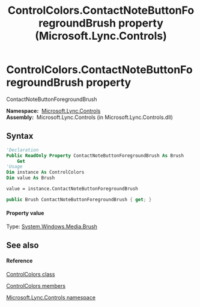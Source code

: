 ﻿---
title: ControlColors.ContactNoteButtonForegroundBrush property  (Microsoft.Lync.Controls)
TOCTitle: 'ContactNoteButtonForegroundBrush property '
ms:assetid: P:Microsoft.Lync.Controls.ControlColors.ContactNoteButtonForegroundBrush_DI_3_UC_OCS14MrefLyncWPF
ms:mtpsurl: https://msdn.microsoft.com/en-us/library/microsoft.lync.controls.controlcolors.contactnotebuttonforegroundbrush_di_3_uc_ocs14mreflyncwpf(v=office.15)
ms:contentKeyID: 48594877
ms.date: 07/28/2014
mtps_version: v=office.15
f1_keywords:
- Microsoft.Lync.Controls.ControlColors.ContactNoteButtonForegroundBrush
dev_langs:
- CSharp
- JScript
- VB
- other
---

# ControlColors.ContactNoteButtonForegroundBrush property

ContactNoteButtonForegroundBrush

**Namespace:**  [Microsoft.Lync.Controls](microsoft-lync-controls-namespace_1.md)  
**Assembly:**  Microsoft.Lync.Controls (in Microsoft.Lync.Controls.dll)

## Syntax

``` vb
'Declaration
Public ReadOnly Property ContactNoteButtonForegroundBrush As Brush
    Get
'Usage
Dim instance As ControlColors
Dim value As Brush

value = instance.ContactNoteButtonForegroundBrush
```

``` csharp
public Brush ContactNoteButtonForegroundBrush { get; }
```

#### Property value

Type: [System.Windows.Media.Brush](http://msdn2.microsoft.com/en-us/library/ms634880)  

## See also

#### Reference

[ControlColors class](controlcolors-class-microsoft-lync-controls_1.md)

[ControlColors members](controlcolors-members-microsoft-lync-controls_1.md)

[Microsoft.Lync.Controls namespace](microsoft-lync-controls-namespace_1.md)

